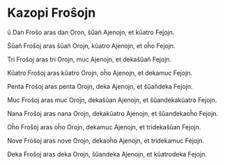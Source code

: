 Kazopi Froŝojn
==============
ŭ
Dan Froŝo aras dan Oron, ŝŭañ Ajenojn, et kŭatro Fejojn. 

Ŝŭañ Froŝoj aras ŝŭañ Orojn, kŭatro Ajenojn, et oĥo Fejojn. 

Tri Froŝoj aras tri Orojn, muc Ajenojn, et dekaŝŭañ Fejojn. 

Kŭatro Froŝoj aras kŭatro Orojn, oĥo Ajenojn, et dekamuc Fejojn. 

Penta Froŝoj aras penta Orojn, deka Ajenojn, et ŝŭañdeka Fejojn. 

Muc Froŝoj aras muc Orojn, dekaŝŭan Ajenojn, et ŝŭandekakŭatro Fejojn. 

Nana Froŝoj aras nana Orojn, dekakŭatro Ajenojn, et ŝŭandekaoĥo Fejojn. 

Oĥo Froŝoj aras oĥo Orojn, dekamuc Ajenojn, et tridekaŝŭan Fejojn. 

Nove Froŝoj aras nove Orojn, dekaoĥo Ajenojn, et tridekamuc Fejojn. 

Deka Froŝoj aras deka Orojn, ŝŭandeka Ajenojn, et kŭatrodeka Fejojn. 

